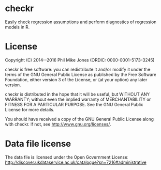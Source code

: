 checkr
======

Easily check regression assumptions and perform diagnostics of regression 
models in R.

License
=======

Copyright (C) 2014--2016 Phil Mike Jones (ORDIC: 0000-0001-5173-3245)

checkr is free software: you can redistribute it and/or modify
it under the terms of the GNU General Public License as published by
the Free Software Foundation, either version 3 of the License, or
(at your option) any later version.

checkr is distributed in the hope that it will be useful,
but WITHOUT ANY WARRANTY; without even the implied warranty of
MERCHANTABILITY or FITNESS FOR A PARTICULAR PURPOSE.  See the
GNU General Public License for more details.

You should have received a copy of the GNU General Public License
along with checkr. If not, see <http://www.gnu.org/licenses/>.

Data file license
=================

The data file is licensed under the Open Government License:
http://discover.ukdataservice.ac.uk/catalogue?sn=7216#administrative

